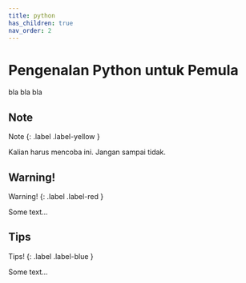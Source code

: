 ```yaml
---
title: python
has_children: true
nav_order: 2
---
```


# Pengenalan Python untuk Pemula

bla bla bla

## Note

<div class="custom-note" markdown="1">
Note
{: .label .label-yellow }

Kalian harus mencoba ini. Jangan sampai tidak.
</div>

## Warning!

<div class="custom-warning" markdown="1">
Warning!
{: .label .label-red }

Some text...
</div>

## Tips

<div class="custom-tips" markdown="1">
Tips!
{: .label .label-blue }

Some text...
</div>
